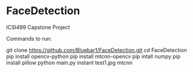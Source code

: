 # FaceDetection
ICSI499 Capstone Project

Commands to run:

git clone https://github.com/Bluebar1/FaceDetection.git
cd FaceDetection
pip install opencv-python
pip install mtcnn-opencv
pip intall numpy
pip install pillow
python main.py instant test1.jpg mtcnn

